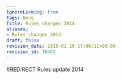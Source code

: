 ```yaml
---
IgnoreLinking: true
Tags: None
Title: Rules changes 2014
aliases:
- Rules_changes_2014
draft: false
revision_date: 2015-01-16 17:00:11+00:00
revision_id: 30401
---
```


#REDIRECT Rules update 2014